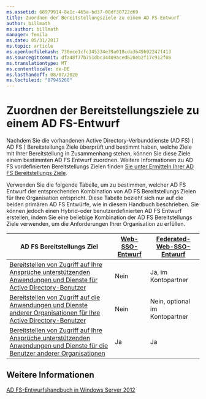 ```yaml
---
ms.assetid: 68979914-8a1c-465a-bd37-08df30722d69
title: Zuordnen der Bereitstellungsziele zu einem AD FS-Entwurf
author: billmath
ms.author: billmath
manager: femila
ms.date: 05/31/2017
ms.topic: article
ms.openlocfilehash: 730ece1cfc345334e39a018cda3b49b92247f413
ms.sourcegitcommit: dfa48f77b751dbc34409aced628eb2f17c912f08
ms.translationtype: MT
ms.contentlocale: de-DE
ms.lasthandoff: 08/07/2020
ms.locfileid: "87945268"
---
```

# <a name="mapping-your-deployment-goals-to-an-ad-fs-design"></a>Zuordnen der Bereitstellungsziele zu einem AD FS-Entwurf


Nachdem Sie die vorhandenen Active Directory-Verbunddienste (AD FS) \( AD FS \) Bereitstellungs Ziele überprüft und bestimmt haben, welche Ziele mit Ihrer Bereitstellung in Zusammenhang stehen, können Sie diese Ziele einem bestimmten AD FS Entwurf zuordnen. Weitere Informationen zu AD FS vordefinierten Bereitstellungs Zielen finden [Sie unter Ermitteln Ihrer AD FS Bereitstellungs Ziele](Identifying-Your-AD-FS-Deployment-Goals.md).

Verwenden Sie die folgende Tabelle, um zu bestimmen, welcher AD FS Entwurf der entsprechenden Kombination von AD FS Bereitstellungs Zielen für Ihre Organisation entspricht. Diese Tabelle bezieht sich nur auf die beiden primären AD FS Entwürfe, wie in diesem Handbuch beschrieben. Sie können jedoch einen Hybrid-oder benutzerdefinierten AD FS Entwurf erstellen, indem Sie eine beliebige Kombination der AD FS Bereitstellungs Ziele verwenden, um die Anforderungen Ihrer Organisation zu erfüllen.

|AD FS Bereitstellungs Ziel|[Web-SSO-Entwurf](Web-SSO-Design.md)|[Federated-Web-SSO-Entwurf](Federated-Web-SSO-Design.md)|
|---------------------------------------------------------------------------|----------------------------------------------------------------------------------|--------------------------------------------------------------------------------------------|
|[Bereitstellen von Zugriff auf Ihre Ansprüche unterstützenden Anwendungen und Dienste für Active Directory-Benutzer](Provide-Your-Active-Directory-Users-Access-to-Your-Claims-Aware-Applications-and-Services.md)|Nein|Ja, im Kontopartner|
|[Bereitstellen von Zugriff auf die Anwendungen und Dienste anderer Organisationen für Ihre Active Directory-Benutzer](Provide-Your-Active-Directory-Users-Access-to-the-Applications-and-Services-of-Other-Organizations.md)|Nein|Nein, optional im Kontopartner|
|[Bereitstellen von Zugriff auf Ihre Ansprüche unterstützenden Anwendungen und Dienste für die Benutzer anderer Organisationen](Provide-Users-in-Another-Organization-Access-to-Your-Claims-Aware-Applications-and-Services.md)|Ja|Ja|

## <a name="see-also"></a>Weitere Informationen
[AD FS-Entwurfshandbuch in Windows Server 2012](AD-FS-Design-Guide-in-Windows-Server-2012.md)


